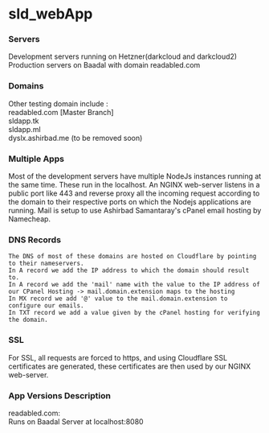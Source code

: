 # sld_webApp

### Servers
Development servers running on Hetzner(darkcloud and darkcloud2)\
Production servers on Baadal with domain readabled.com
### Domains
Other testing domain include :\
readabled.com [Master Branch]\
sldapp.tk\
sldapp.ml\
dyslx.ashirbad.me (to be removed soon)
### Multiple Apps
Most of the development servers have multiple NodeJs instances running at the same time. These run in the localhost.
An NGINX web-server listens in a public port like 443 and reverse proxy all the incoming request according to the domain to their respective ports on which the Nodejs applications are running.
Mail is setup to use Ashirbad Samantaray's cPanel email hosting by Namecheap.
### DNS Records
	The DNS of most of these domains are hosted on Cloudflare by pointing to their nameservers.
	In A record we add the IP address to which the domain should result to.
	In A record we add the 'mail' name with the value to the IP address of our CPanel Hosting -> mail.domain.extension maps to the hosting
	In MX record we add '@' value to the mail.domain.extension to configure our emails.
	In TXT record we add a value given by the cPanel hosting for verifying the domain.
### SSL
For SSL, all requests are forced to https, and using Cloudflare SSL certificates are generated, these certificates are then used by our NGINX web-server.

### App Versions Description
readabled.com:\
Runs on Baadal Server at localhost:8080
